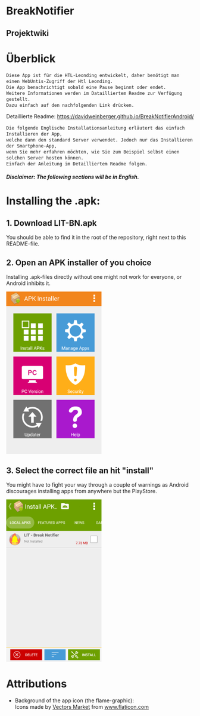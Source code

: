 ﻿# BreakNotifier

## Projektwiki


# Überblick
    Diese App ist für die HTL-Leonding entwickelt, daher benötigt man einen WebUntis-Zugriff der Htl Leonding. 
    Die App benachrichtigt sobald eine Pause beginnt oder endet. 
    Weitere Informationen werden im Datailliertem Readme zur Verfügung gestellt.
    Dazu einfach auf den nachfolgenden Link drücken. 
Detaillierte Readme: https://davidweinberger.github.io/BreakNotifierAndroid/
    
    Die folgende Englische Installationsanleitung erläutert das einfach Installieren der App, 
    welche dann den standard Server verwendet. Jedoch nur das Installieren der Smartphone-App, 
    wenn Sie mehr erfahren möchten, wie Sie zum Beispiel selbst einen solchen Server hosten können. 
    Einfach der Anleitung im Detailliertem Readme folgen. 

##### Disclaimer: The following sections will be in English.

# Installing the .apk:

## 1. Download LIT-BN.apk
You should be able to find it in the root of the repository, right next to this README-file.

## 2. Open an APK installer of you choice
Installing .apk-files directly without one might not work for everyone, or Android inhibits it.

<img src="images/apk_installer.png" width="256">

## 3. Select the correct file an hit "install"
You might have to fight your way through a couple of warnings as Android discourages installing apps from anywhere but the PlayStore.

<img src="images/select_apk.png" width="256">

# Attributions
- Background of the app icon (the flame-graphic):
    <div>Icons made by <a href="https://www.flaticon.com/authors/vectors-market" title="Vectors Market">Vectors Market</a> from <a href="https://www.flaticon.com/" title="Flaticon">www.flaticon.com</a></div>

